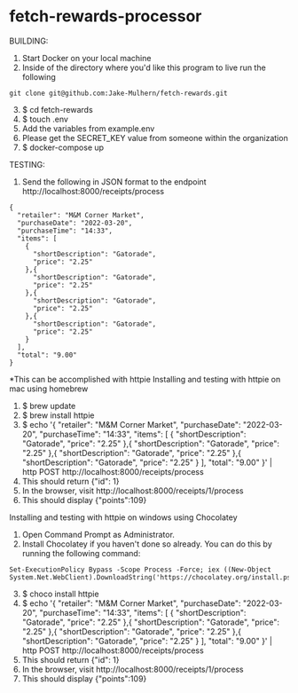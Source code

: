 # fetch-rewards-processor

BUILDING:

1. Start Docker on your local machine
2. Inside of the directory where you'd like this program to live run the following
```
git clone git@github.com:Jake-Mulhern/fetch-rewards.git
```
3. $ cd fetch-rewards
4. $ touch .env
5. Add the variables from example.env
6. Please get the SECRET_KEY value from someone within the organization
7. $ docker-compose up


TESTING:
1. Send the following in JSON format to the endpoint http://localhost:8000/receipts/process
```
{
  "retailer": "M&M Corner Market",
  "purchaseDate": "2022-03-20",
  "purchaseTime": "14:33",
  "items": [
    {
      "shortDescription": "Gatorade",
      "price": "2.25"
    },{
      "shortDescription": "Gatorade",
      "price": "2.25"
    },{
      "shortDescription": "Gatorade",
      "price": "2.25"
    },{
      "shortDescription": "Gatorade",
      "price": "2.25"
    }
  ],
  "total": "9.00"
}
```

*This can be accomplished with httpie
Installing and testing with httpie on mac using homebrew
1. $ brew update
2. $ brew install httpie
3. $ echo '{
  "retailer": "M&M Corner Market",
  "purchaseDate": "2022-03-20",
  "purchaseTime": "14:33",
  "items": [
    {
      "shortDescription": "Gatorade",
      "price": "2.25"
    },{
      "shortDescription": "Gatorade",
      "price": "2.25"
    },{
      "shortDescription": "Gatorade",
      "price": "2.25"
    },{
      "shortDescription": "Gatorade",
      "price": "2.25"
    }
  ],
  "total": "9.00"
}' | http POST http://localhost:8000/receipts/process
4. This should return {"id": 1}
5. In the browser, visit http://localhost:8000/receipts/1/process
6. This should display {"points":109}

Installing and testing with httpie on windows using Chocolatey
1. Open Command Prompt as Administrator.
2. Install Chocolatey if you haven't done so already. You can do this by running the following command:
```
Set-ExecutionPolicy Bypass -Scope Process -Force; iex ((New-Object System.Net.WebClient).DownloadString('https://chocolatey.org/install.ps1'))

```
3. $ choco install httpie
4. $ echo '{
  "retailer": "M&M Corner Market",
  "purchaseDate": "2022-03-20",
  "purchaseTime": "14:33",
  "items": [
    {
      "shortDescription": "Gatorade",
      "price": "2.25"
    },{
      "shortDescription": "Gatorade",
      "price": "2.25"
    },{
      "shortDescription": "Gatorade",
      "price": "2.25"
    },{
      "shortDescription": "Gatorade",
      "price": "2.25"
    }
  ],
  "total": "9.00"
}' | http POST http://localhost:8000/receipts/process
5. This should return {"id": 1}
6. In the browser, visit http://localhost:8000/receipts/1/process
7. This should display {"points":109}